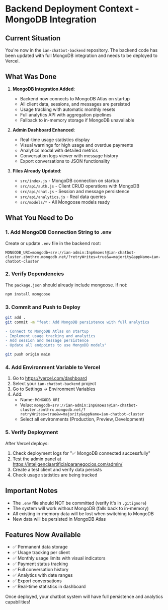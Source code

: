 # Backend Deployment Context - MongoDB Integration

## Current Situation

You're now in the `ian-chatbot-backend` repository. The backend code has been updated with full MongoDB integration and needs to be deployed to Vercel.

## What Was Done

1. **MongoDB Integration Added**:
   - Backend now connects to MongoDB Atlas on startup
   - All client data, sessions, and messages are persisted
   - Usage tracking with automatic monthly resets
   - Full analytics API with aggregation pipelines
   - Fallback to in-memory storage if MongoDB unavailable

2. **Admin Dashboard Enhanced**:
   - Real-time usage statistics display
   - Visual warnings for high usage and overdue payments
   - Analytics modal with detailed metrics
   - Conversation logs viewer with message history
   - Export conversations to JSON functionality

3. **Files Already Updated**:
   - `src/index.js` - MongoDB connection on startup
   - `src/api/auth.js` - Client CRUD operations with MongoDB
   - `src/api/chat.js` - Session and message persistence
   - `src/api/analytics.js` - Real data queries
   - `src/models/*` - All Mongoose models ready

## What You Need to Do

### 1. Add MongoDB Connection String to .env

Create or update `.env` file in the backend root:

```env
MONGODB_URI=mongodb+srv://ian-admin:Inp6moes!@ian-chatbot-cluster.zbnthrx.mongodb.net/?retryWrites=true&w=majority&appName=ian-chatbot-cluster
```

### 2. Verify Dependencies

The `package.json` should already include mongoose. If not:
```bash
npm install mongoose
```

### 3. Commit and Push to Deploy

```bash
git add .
git commit -m "feat: Add MongoDB persistence with full analytics

- Connect to MongoDB Atlas on startup
- Implement usage tracking and analytics
- Add session and message persistence
- Update all endpoints to use MongoDB models"

git push origin main
```

### 4. Add Environment Variable to Vercel

1. Go to https://vercel.com/dashboard
2. Select your `ian-chatbot-backend` project
3. Go to Settings → Environment Variables
4. Add:
   - Name: `MONGODB_URI`
   - Value: `mongodb+srv://ian-admin:Inp6moes!@ian-chatbot-cluster.zbnthrx.mongodb.net/?retryWrites=true&w=majority&appName=ian-chatbot-cluster`
   - Select all environments (Production, Preview, Development)

### 5. Verify Deployment

After Vercel deploys:
1. Check deployment logs for "✅ MongoDB connected successfully"
2. Test the admin panel at https://inteligenciaartificialparanegocios.com/admin/
3. Create a test client and verify data persists
4. Check usage statistics are being tracked

## Important Notes

- The `.env` file should NOT be committed (verify it's in `.gitignore`)
- The system will work without MongoDB (falls back to in-memory)
- All existing in-memory data will be lost when switching to MongoDB
- New data will be persisted in MongoDB Atlas

## Features Now Available

- ✅ Permanent data storage
- ✅ Usage tracking per client
- ✅ Monthly usage limits with visual indicators
- ✅ Payment status tracking
- ✅ Full conversation history
- ✅ Analytics with date ranges
- ✅ Export conversations
- ✅ Real-time statistics in dashboard

Once deployed, your chatbot system will have full persistence and analytics capabilities!